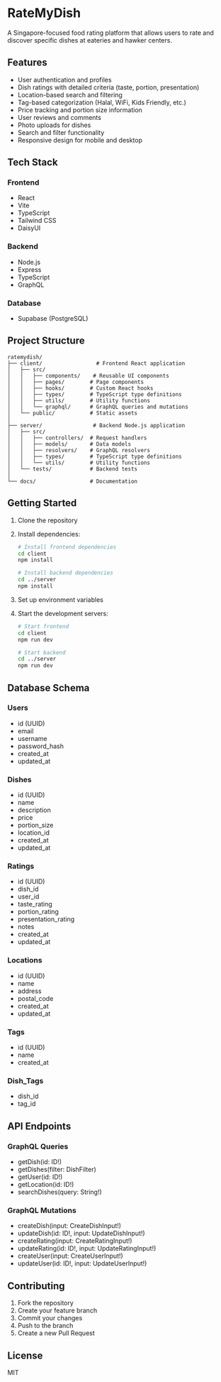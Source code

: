 # RateMyDish

A Singapore-focused food rating platform that allows users to rate and discover specific dishes at eateries and hawker centers.

## Features

- User authentication and profiles
- Dish ratings with detailed criteria (taste, portion, presentation)
- Location-based search and filtering
- Tag-based categorization (Halal, WiFi, Kids Friendly, etc.)
- Price tracking and portion size information
- User reviews and comments
- Photo uploads for dishes
- Search and filter functionality
- Responsive design for mobile and desktop

## Tech Stack

### Frontend

- React
- Vite
- TypeScript
- Tailwind CSS
- DaisyUI

### Backend

- Node.js
- Express
- TypeScript
- GraphQL

### Database

- Supabase (PostgreSQL)

## Project Structure

```
ratemydish/
├── client/                 # Frontend React application
│   ├── src/
│   │   ├── components/    # Reusable UI components
│   │   ├── pages/        # Page components
│   │   ├── hooks/        # Custom React hooks
│   │   ├── types/        # TypeScript type definitions
│   │   ├── utils/        # Utility functions
│   │   └── graphql/      # GraphQL queries and mutations
│   └── public/           # Static assets
│
├── server/                # Backend Node.js application
│   ├── src/
│   │   ├── controllers/  # Request handlers
│   │   ├── models/       # Data models
│   │   ├── resolvers/    # GraphQL resolvers
│   │   ├── types/        # TypeScript type definitions
│   │   └── utils/        # Utility functions
│   └── tests/            # Backend tests
│
└── docs/                 # Documentation
```

## Getting Started

1. Clone the repository
2. Install dependencies:

   ```bash
   # Install frontend dependencies
   cd client
   npm install

   # Install backend dependencies
   cd ../server
   npm install
   ```

3. Set up environment variables
4. Start the development servers:

   ```bash
   # Start frontend
   cd client
   npm run dev

   # Start backend
   cd ../server
   npm run dev
   ```

## Database Schema

### Users

- id (UUID)
- email
- username
- password_hash
- created_at
- updated_at

### Dishes

- id (UUID)
- name
- description
- price
- portion_size
- location_id
- created_at
- updated_at

### Ratings

- id (UUID)
- dish_id
- user_id
- taste_rating
- portion_rating
- presentation_rating
- notes
- created_at
- updated_at

### Locations

- id (UUID)
- name
- address
- postal_code
- created_at
- updated_at

### Tags

- id (UUID)
- name
- created_at

### Dish_Tags

- dish_id
- tag_id

## API Endpoints

### GraphQL Queries

- getDish(id: ID!)
- getDishes(filter: DishFilter)
- getUser(id: ID!)
- getLocation(id: ID!)
- searchDishes(query: String!)

### GraphQL Mutations

- createDish(input: CreateDishInput!)
- updateDish(id: ID!, input: UpdateDishInput!)
- createRating(input: CreateRatingInput!)
- updateRating(id: ID!, input: UpdateRatingInput!)
- createUser(input: CreateUserInput!)
- updateUser(id: ID!, input: UpdateUserInput!)

## Contributing

1. Fork the repository
2. Create your feature branch
3. Commit your changes
4. Push to the branch
5. Create a new Pull Request

## License

MIT
